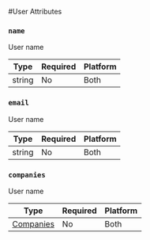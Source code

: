 #User Attributes

### `name`

User name

| Type    | Required | Platform |
| ------- | -------- | -------- |
| string | No       | Both     |

### `email`

User name

| Type    | Required | Platform |
| ------- | -------- | -------- |
| string | No       | Both     |

### `companies`

User name

| Type    | Required | Platform |
| ------- | -------- | -------- |
| [Companies](CompaniesAttributes.md) | No       | Both     |
